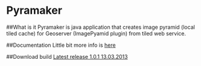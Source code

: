 Pyramaker
=========

##What is it
Pyramaker is java application that creates image pyramid (local tiled cache) for Geoserver (ImagePyamid plugin) from tiled web service.

##Documentation
Little bit more info is [here](http://svoyt.com/pyramaker/)

##Download build
[Latest release 1.0.1 13.03.2013](http://svoyt.com/files/pyramaker/download/pyramaker1.0.1.zip) 
